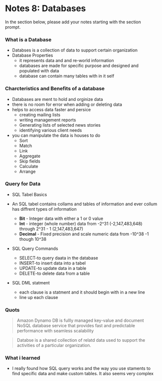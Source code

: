 # Notes 8: Databases

In the section below, please add your notes starting with the section prompt.

### What is a Database
   - Databses is a collection of data to support certain organization
   - Database Properties 
     - it represents data and and re-world information
     - databases are made for specific purpose and designed and populated with data 
     - database can contain many tables with in it self

### Charcteristics and Benefits of a database 
   - Databases are ment to hold and orginize data 
   - there is no room for error when adding or deleting data 
   - helps to access data faster and persice 
     - creating mailing lists 
     - writing management reports 
     - Generating lists of selected news stories 
     - identifying various client needs 
   - you can manipulate the data is houses to do
     - Sort 
     - Match 
     - Link 
     - Aggregate 
     - Skip fields 
     - Calculate 
     - Arrange 

### Query for Data 
   - SQL Tabel Basics 
   - An SQL tabel contains collams and tables of information and ever collum has diffrent types of information 
     - **Bit** - Integer data with either a 1 or 0 value
     - **Int** - integer (whole number) data from -2^31 (-2,147,483,648) through 2^31 - 1 (2,147,483,647)
     - **Decimal** - Fixed precision and scale numeric data from -10^38 -1 though 10^38 
   - SQL Query Commands 
     - SELECT-to query daata in the database 
     - INSERT-to insert data into a tabel 
     - UPDATE-to update data in a table 
     - DELETE-to delete data from a table 
     
   - SQL DML statment 
     - each clause is a statment and it should begin with in a new line 
     - line up each clause 
     
### Quots 
> Amazon Dynamo DB is  fullly managed key-value and document NoSQL database service that provides fast and predictable performance with seamless scalability 

> Databse is a shared collection of relatd data used to support the activities of a particular organization. 

### What i learned 
   - I really found how SQL query works and the way you use staments to find specific data and make custom tables. It also seems very complex 
